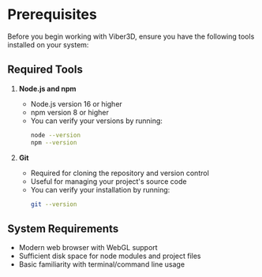 # Prerequisites

Before you begin working with Viber3D, ensure you have the following tools installed on your system:

## Required Tools

1. **Node.js and npm**
   - Node.js version 16 or higher
   - npm version 8 or higher
   - You can verify your versions by running:
     ```bash
     node --version
     npm --version
     ```

2. **Git**
   - Required for cloning the repository and version control
   - Useful for managing your project's source code
   - You can verify your installation by running:
     ```bash
     git --version
     ```

## System Requirements

- Modern web browser with WebGL support
- Sufficient disk space for node modules and project files
- Basic familiarity with terminal/command line usage 